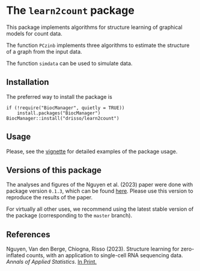 # The `learn2count` package

This package implements algorithms for structure learning of graphical models for count data.

The function `PCzinb` implements three algorithms to estimate the structure of a graph from the input data.

The function `simdata` can be used to simulate data.

## Installation

The preferred way to install the package is
```{r}
if (!require("BiocManager", quietly = TRUE))
    install.packages("BiocManager")
BiocManager::install("drisso/learn2count")
```

## Usage

Please, see the [vignette](vignettes/intro.Rmd) for detailed examples of the package usage.

## Versions of this package

The analyses and figures of the Nguyen et al. (2023) paper were done with package version `0.1.3`, which can be found [here](https://github.com/drisso/learn2count/releases/tag/v0.1.3). Please use this version to reproduce the results of the paper.

For virtually all other uses, we recommend using the latest stable version of the package (corresponding to the `master` branch).

## References

Nguyen, Van den Berge, Chiogna, Risso (2023). Structure learning for zero- inflated counts, with an application to single-cell RNA sequencing data. _Annals of Applied Statistics_. [In Print.](https://www.e-publications.org/ims/submission/AOAS/user/submissionFile/55336?confirm=5ee2c2d1)
